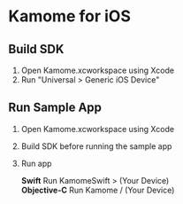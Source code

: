 # Kamome for iOS
## Build SDK

1. Open Kamome.xcworkspace using Xcode
1. Run "Universal > Generic iOS Device"

## Run Sample App

1. Open Kamome.xcworkspace using Xcode
1. Build SDK before running the sample app
1. Run app
    
    **Swift** Run KamomeSwift > (Your Device)  
    **Objective-C** Run Kamome / (Your Device)
    